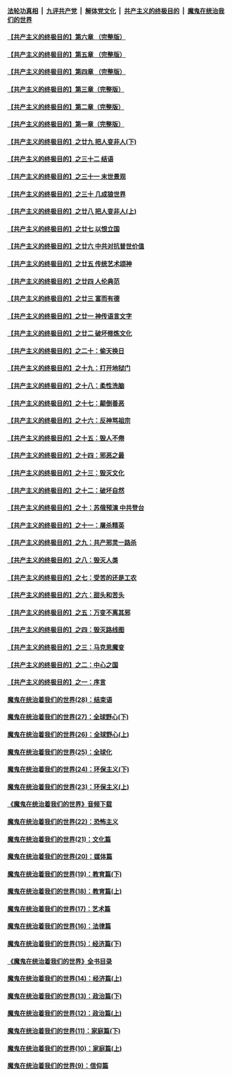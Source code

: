 ####  [法轮功真相](../../../../basic/blob/master/README.md?t=09041052) &nbsp;|&nbsp; [九评共产党](../../../../9ping.md/blob/master/README.md?t=09041052) &nbsp;|&nbsp; [解体党文化](../../../../jtdwh.md/blob/master/README.md?t=09041052)  &nbsp;|&nbsp; [共产主义的终极目的](../../../../gczydzjmd.md/blob/master/README.md?t=09041052) &nbsp;|&nbsp; [魔鬼在统治我们的世界](../../../../mgztzwmdsj.md/blob/master/README.md?t=09041052) 

#### [【共产主义的终极目的】第六章 （完整版）](../pages/nsc422/n11428913.md?t=09041052) 

#### [【共产主义的终极目的】第五章 （完整版）](../pages/nsc422/n11428912.md?t=09041052) 

#### [【共产主义的终极目的】第四章 （完整版）](../pages/nsc422/n11428907.md?t=09041052) 

#### [【共产主义的终极目的】第三章（完整版）](../pages/nsc422/n11428848.md?t=09041052) 

#### [【共产主义的终极目的】第二章（完整版）](../pages/nsc422/n11428831.md?t=09041052) 

#### [【共产主义的终极目的】第一章（完整版）](../pages/nsc422/n11417651.md?t=09041052) 

#### [【共产主义的终极目的】之廿九 把人变非人(下)](../pages/nsc422/n11344140.md?t=09041052) 

#### [【共产主义的终极目的】之三十二 结语](../pages/nsc422/n11360535.md?t=09041052) 

#### [【共产主义的终极目的】之三十一 末世景观](../pages/nsc422/n11351129.md?t=09041052) 

#### [【共产主义的终极目的】之三十 几成狼世界](../pages/nsc422/n11348280.md?t=09041052) 

#### [【共产主义的终极目的】之廿八 把人变非人(上)](../pages/nsc422/n11340492.md?t=09041052) 

#### [【共产主义的终极目的】之廿七 以恨立国](../pages/nsc422/n11336944.md?t=09041052) 

#### [【共产主义的终极目的】之廿六 中共对抗普世价值](../pages/nsc422/n11324785.md?t=09041052) 

#### [【共产主义的终极目的】之廿五 传统艺术颂神](../pages/nsc422/n11296396.md?t=09041052) 

#### [【共产主义的终极目的】之廿四 人伦典范](../pages/nsc422/n11296397.md?t=09041052) 

#### [【共产主义的终极目的】之廿三 富而有德](../pages/nsc422/n11283598.md?t=09041052) 

#### [【共产主义的终极目的】之廿一 神传语言文字](../pages/nsc422/n11263265.md?t=09041052) 

#### [【共产主义的终极目的】之廿二 破坏修炼文化](../pages/nsc422/n11245728.md?t=09041052) 

#### [【共产主义的终极目的】之二十：偷天换日](../pages/nsc422/n11238846.md?t=09041052) 

#### [【共产主义的终极目的】之十九：打开地狱门](../pages/nsc422/n11206376.md?t=09041052) 

#### [【共产主义的终极目的】之十八：柔性洗脑](../pages/nsc422/n11199994.md?t=09041052) 

#### [【共产主义的终极目的】之十七：颠倒善恶](../pages/nsc422/n11179782.md?t=09041052) 

#### [【共产主义的终极目的】之十六：反神骂祖宗](../pages/nsc422/n11166798.md?t=09041052) 

#### [【共产主义的终极目的】之十五：毁人不倦](../pages/nsc422/n11166792.md?t=09041052) 

#### [【共产主义的终极目的】之十四：邪恶之最](../pages/nsc422/n11150249.md?t=09041052) 

#### [【共产主义的终极目的】之十三：毁灭文化](../pages/nsc422/n11135227.md?t=09041052) 

#### [【共产主义的终极目的】之十二：破坏自然](../pages/nsc422/n11135214.md?t=09041052) 

#### [【共产主义的终极目的】之十：苏俄预演 中共登台](../pages/nsc422/n11118424.md?t=09041052) 

#### [【共产主义的终极目的】之十一：屠杀精英](../pages/nsc422/n11118442.md?t=09041052) 

#### [【共产主义的终极目的】之九：共产邪灵一路杀](../pages/nsc422/n11114139.md?t=09041052) 

#### [【共产主义的终极目的】之八：毁灭人类](../pages/nsc422/n11108503.md?t=09041052) 

#### [【共产主义的终极目的】之七：受苦的还是工农](../pages/nsc422/n11101809.md?t=09041052) 

#### [【共产主义的终极目的】之六：甜头和苦头](../pages/nsc422/n11096971.md?t=09041052) 

#### [【共产主义的终极目的】之五：万变不离其邪](../pages/nsc422/n11091285.md?t=09041052) 

#### [【共产主义的终极目的】之四：毁灭路线图](../pages/nsc422/n11086284.md?t=09041052) 

#### [【共产主义的终极目的】之三：马克思魔变](../pages/nsc422/n11061941.md?t=09041052) 

#### [【共产主义的终极目的】之二：中心之国](../pages/nsc422/n11047728.md?t=09041052) 

#### [【共产主义的终极目的】之一：序言](../pages/nsc422/n11086077.md?t=09041052) 

#### [魔鬼在统治着我们的世界(28)：结束语](../pages/nsc422/n10936246.md?t=09041052) 

#### [魔鬼在统治着我们的世界(27)：全球野心(下)](../pages/nsc422/n10928319.md?t=09041052) 

#### [魔鬼在统治着我们的世界(26)：全球野心(上)](../pages/nsc422/n10900318.md?t=09041052) 

#### [魔鬼在统治着我们的世界(25)：全球化](../pages/nsc422/n10788205.md?t=09041052) 

#### [魔鬼在统治着我们的世界(24)：环保主义(下)](../pages/nsc422/n10695307.md?t=09041052) 

#### [魔鬼在统治着我们的世界(23)：环保主义(上)](../pages/nsc422/n10688613.md?t=09041052) 

#### [《魔鬼在统治着我们的世界》音频下载](../pages/nsc422/n10635553.md?t=09041052) 

#### [魔鬼在统治着我们的世界(22)：恐怖主义](../pages/nsc422/n10614727.md?t=09041052) 

#### [魔鬼在统治着我们的世界(21)：文化篇](../pages/nsc422/n10597706.md?t=09041052) 

#### [魔鬼在统治着我们的世界(20)：媒体篇](../pages/nsc422/n10586579.md?t=09041052) 

#### [魔鬼在统治着我们的世界(19)：教育篇(下)](../pages/nsc422/n10564808.md?t=09041052) 

#### [魔鬼在统治着我们的世界(18)：教育篇(上)](../pages/nsc422/n10526970.md?t=09041052) 

#### [魔鬼在统治着我们的世界(17)：艺术篇](../pages/nsc422/n10499093.md?t=09041052) 

#### [魔鬼在统治着我们的世界(16)：法律篇](../pages/nsc422/n10485969.md?t=09041052) 

#### [魔鬼在统治着我们的世界(15)：经济篇(下)](../pages/nsc422/n10469975.md?t=09041052) 

#### [《魔鬼在统治着我们的世界》全书目录](../pages/nsc422/n10464261.md?t=09041052) 

#### [魔鬼在统治着我们的世界(14)：经济篇(上)](../pages/nsc422/n10457370.md?t=09041052) 

#### [魔鬼在统治着我们的世界(13)：政治篇(下)](../pages/nsc422/n10448270.md?t=09041052) 

#### [魔鬼在统治着我们的世界(12)：政治篇(上)](../pages/nsc422/n10444576.md?t=09041052) 

#### [魔鬼在统治着我们的世界(11)：家庭篇(下)](../pages/nsc422/n10440961.md?t=09041052) 

#### [魔鬼在统治着我们的世界(10)：家庭篇(上)](../pages/nsc422/n10435448.md?t=09041052) 

#### [魔鬼在统治着我们的世界(9)：信仰篇](../pages/nsc422/n10432159.md?t=09041052) 

